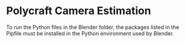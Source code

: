 # Polycraft Camera Estimation

To run the Python files in the Blender folder, the packages listed in the Pipfile must be installed in the Python environment used by Blender.
